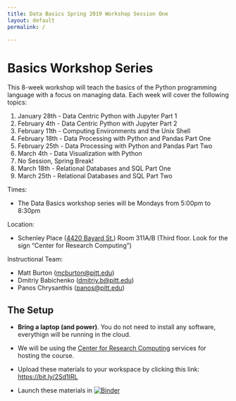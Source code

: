 ```yaml
---
title: Data Basics Spring 2019 Workshop Session One
layout: default
permalink: /

---
```


# Basics Workshop Series

This 8-week workshop will teach the basics of the Python programming language with a focus on managing data. Each week will cover the following topics:

1. January 28th - Data Centric Python with Jupyter Part 1
1. February 4th - Data Centric Python with Jupyter Part 2
1. February 11th - Computing Environments and the Unix Shell
1. February 18th - Data Processing with Python and Pandas Part One
1. February 25th - Data Processing with Python and Pandas Part Two
1. March 4th - Data Visualization with Python
1. No Session, Spring Break!
1. March 18th - Relational Databases and SQL Part One
1. March 25th - Relational Databases and SQL Part Two

Times:

* The Data Basics workshop series will be Mondays from 5:00pm to 8:30pm

Location:

* Schenley Place ([4420 Bayard St.]( https://goo.gl/maps/ssceAJwJY832)) Room 311A/B (Third floor. Look for the sign “Center for Research Computing”)


Instructional Team:

- Matt Burton (mcburton@pitt.edu)
- Dmitriy Babichenko (dmitriy.b@pitt.edu)
- Panos Chrysanthis (panos@pitt.edu)

## The Setup

* **Bring a laptop (and power)**. You do not need to install any software, everythign will be running in the cloud.
* We will be using the [Center for Research Computing](https://crc.pitt.edu/) services for hosting the course.
* Upload these materials to your workspace by clicking this link: https://bit.ly/2Sd1IRL 


* Launch these materials in [![Binder](https://mybinder.org/badge.svg)](https://mybinder.org/v2/gh/RCEatPitt/data-basics-spring-2019-one/master)
